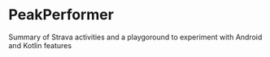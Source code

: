 # PeakPerformer
Summary of Strava activities and a playgoround to experiment with Android and Kotlin features
